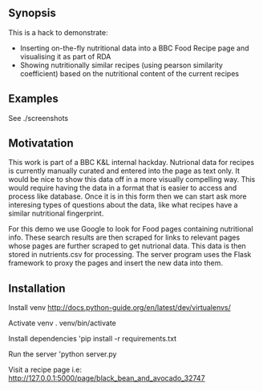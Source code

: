 ## Synopsis
This is a hack to demonstrate:
* Inserting on-the-fly nutritional data into a BBC Food Recipe page and visualising it as part of RDA
* Showing nutritionally similar recipes (using pearson similarity coefficient) based on the nutritional content of the current recipes

## Examples

See ./screenshots

## Motivatation
This work is part of a BBC K&L internal hackday. Nutrional data for recipes is currently manually curated and entered into the page as text only. It would be nice to show this data off in a more visually compelling way. This would require having the data in a format that is easier to access and process like database. Once it is in this form then we can start ask more interesing types of questions about the data, like what recipes have a similar nutritional fingerprint. 

For this demo we use Google to look for Food pages containing nutritional info. These search results are then scraped for links to relevant pages whose pages are further scraped to get nutrional data. This data is then stored in nutrients.csv for processing. The server program uses the Flask framework to proxy the pages and insert the new data into them.

## Installation

Install venv 
http://docs.python-guide.org/en/latest/dev/virtualenvs/

Activate venv
    . venv/bin/activate

Install dependencies
    'pip install -r requirements.txt  

Run the server
    'python server.py

Visit a recipe page i.e:
http://127.0.0.1:5000/page/black_bean_and_avocado_32747

